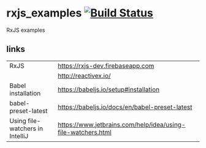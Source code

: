# rxjs_examples [![Build Status](https://travis-ci.org/hofiorg/rxjs_examples.svg?branch=master)](https://travis-ci.org/hofiorg/rxjs_examples)

RxJS examples

## links

|                                 |                                                                |
| ------------------------------- | -------------------------------------------------------------- |
| RxJS                            | <https://rxjs-dev.firebaseapp.com>                             |
|                                 | <http://reactivex.io/>                                         |
| Babel installation              | <https://babeljs.io/setup#installation>                        |
| babel-preset-latest             | <https://babeljs.io/docs/en/babel-preset-latest>               |
| Using file-watchers in IntelliJ | <https://www.jetbrains.com/help/idea/using-file-watchers.html> |